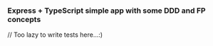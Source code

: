 ### Express + TypeScript simple app with some DDD and FP concepts
// Too lazy to write tests here...:)
